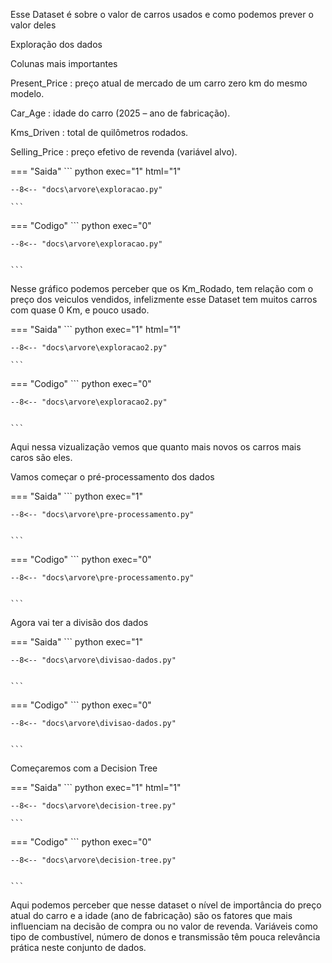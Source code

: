 

Esse Dataset é sobre o valor de carros usados e como podemos prever o valor deles




Exploração dos dados

Colunas mais importantes

Present_Price : preço atual de mercado de um carro zero km do mesmo modelo.

Car_Age : idade do carro (2025 – ano de fabricação).

Kms_Driven : total de quilômetros rodados.

Selling_Price : preço efetivo de revenda (variável alvo).

=== "Saida"
    ``` python exec="1" html="1"

    --8<-- "docs\arvore\exploracao.py"

    ```
=== "Codigo"
    ``` python exec="0"

    --8<-- "docs\arvore\exploracao.py"


    ```

Nesse gráfico podemos perceber que os Km_Rodado, tem relação com o preço dos veiculos vendidos, infelizmente esse Dataset tem muitos carros com quase 0 Km, e pouco usado.

=== "Saida"
    ``` python exec="1" html="1"

    --8<-- "docs\arvore\exploracao2.py"

    ```
=== "Codigo"
    ``` python exec="0"

    --8<-- "docs\arvore\exploracao2.py"


    ```
Aqui nessa vizualização vemos que quanto mais novos os carros mais caros são eles.


Vamos começar o pré-processamento dos dados

=== "Saida"
    ``` python exec="1"

    --8<-- "docs\arvore\pre-processamento.py"


    ```
=== "Codigo"
    ``` python exec="0"

    --8<-- "docs\arvore\pre-processamento.py"


    ```

Agora vai ter a divisão dos dados

=== "Saida"
    ``` python exec="1"

    --8<-- "docs\arvore\divisao-dados.py"


    ```
=== "Codigo"
    ``` python exec="0"

    --8<-- "docs\arvore\divisao-dados.py"


    ```









Começaremos com a Decision Tree

=== "Saida"
    ``` python exec="1" html="1"

    --8<-- "docs\arvore\decision-tree.py"

    ```
=== "Codigo"
    ``` python exec="0"

    --8<-- "docs\arvore\decision-tree.py"


    ```

Aqui podemos perceber que nesse dataset o nível de importância do preço atual do carro e a idade (ano de fabricação) são os fatores que mais influenciam na decisão de compra ou no valor de revenda. Variáveis como tipo de combustível, número de donos e transmissão têm pouca relevância prática neste conjunto de dados.